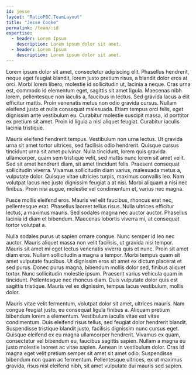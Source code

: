 ```yaml
---
id: jesse
layout: "RatioPBC.TeamLayout"
title: "Jesse Cooke"
permalink: /team/:id
expertise:
  - header: Lorem Ipsum
    description: Lorem ipsum dolor sit amet.
  - header: Lorem Ipsum
    description: Lorem ipsum dolor sit amet.
---
```


Lorem ipsum dolor sit amet, consectetur adipiscing elit. Phasellus hendrerit, neque eget feugiat blandit, lorem justo pretium risus, a blandit dolor eros at orci. Morbi lorem libero, molestie id sollicitudin ut, lacinia a neque. Cras urna est, commodo id elementum eget, sagittis sit amet ligula. Maecenas nibh lorem, pellentesque non iaculis a, faucibus in lectus. Sed gravida lacus a elit efficitur mattis. Proin venenatis metus non odio gravida cursus. Nullam eleifend justo et nulla consequat malesuada. Etiam tempus orci felis, eget dignissim ante vestibulum eu. Curabitur molestie suscipit massa, id porttitor ex pretium sit amet. Proin id ligula a nisl aliquet feugiat. Curabitur iaculis lacinia tristique.

Mauris eleifend hendrerit tempus. Vestibulum non urna lectus. Ut gravida urna sit amet tortor ultrices, sed facilisis odio hendrerit. Quisque cursus tincidunt urna sit amet pulvinar. Nulla tincidunt, lorem quis gravida ullamcorper, quam sem tristique velit, sed mattis nunc lorem sit amet velit. Sed sit amet hendrerit diam, sit amet tincidunt felis. Praesent consequat sollicitudin viverra. Vivamus sollicitudin diam varius, malesuada metus a, vulputate dolor. Quisque vitae ultricies turpis, maximus convallis leo. Nam volutpat lacus nec justo dignissim feugiat a at nisi. Morbi aliquam a nisi nec finibus. Proin nisi augue, molestie vel condimentum et, varius nec magna.

Fusce mollis eleifend eros. Mauris vel elit faucibus, rhoncus erat nec, pellentesque erat. Phasellus laoreet tellus risus. Nulla ultrices efficitur lectus, a maximus mauris. Sed sodales magna nec auctor auctor. Phasellus lacinia id diam et bibendum. Maecenas lobortis viverra mi, at consequat tortor volutpat a.

Nulla sodales purus ut sapien ornare congue. Nunc semper id leo nec auctor. Mauris aliquet massa non velit facilisis, ut gravida nisi tempor. Mauris sit amet mi eget lectus venenatis viverra quis et nunc. Proin sit amet diam eros. Nullam sollicitudin a magna a tempor. Morbi tempus quam sit amet vulputate faucibus. Ut dignissim eros sit amet ex dictum placerat et sed purus. Donec purus magna, bibendum mollis dolor sed, finibus aliquet tortor. Nunc sollicitudin molestie ipsum. Praesent varius vehicula quam in tincidunt. Pellentesque nec rhoncus diam. Duis vulputate dolor quis est sagittis tristique. Mauris vel ex dignissim, tempus lacus vestibulum, mollis dolor.

Mauris vitae velit fermentum, volutpat dolor sit amet, ultrices mauris. Nam congue feugiat justo, eu consequat ligula finibus a. Aliquam pretium bibendum lorem a elementum. Vestibulum iaculis vitae est vitae condimentum. Duis eleifend risus tellus, sed feugiat dolor hendrerit blandit. Suspendisse tristique blandit justo, facilisis dignissim nunc cursus eget. Quisque eleifend ex eu magna ullamcorper hendrerit. Vivamus ex quam, consectetur vel bibendum eu, faucibus sagittis sapien. Nullam a magna eu justo molestie laoreet ac vitae sapien. Aenean in vestibulum dolor. Cras id magna eget velit pretium semper sit amet sit amet odio. Suspendisse bibendum non quam ac fermentum. Pellentesque ultrices, ex ut maximus gravida, risus nisl eleifend nibh, sit amet vulputate dui mauris sed sapien. 
